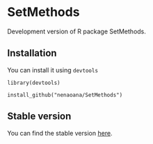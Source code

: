 # SetMethods

Development version of R package SetMethods.


## Installation

You can install it using `devtools`

`library(devtools)`

`install_github("nenaoana/SetMethods")`


## Stable version

You can find the stable version [here](http://cran.r-project.org/web/packages/SetMethods/index.html). 
